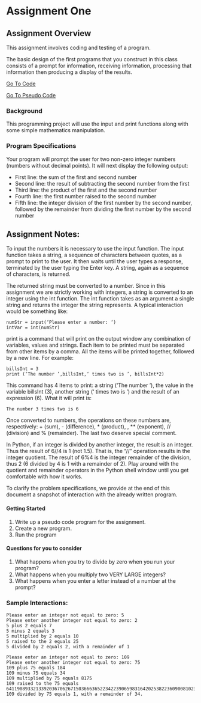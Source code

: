 # Assignment One   

## Assignment Overview

This assignment involves coding and testing of a program. 
 
The basic design of the first programs that you construct in this class consists of a prompt for information, receiving information, processing that information then producing a display of the results.

[Go To Code](Assignment1.py)

[Go To Pseudo Code](Assignment1.txt)

### Background

This programming project will use the input and print functions along with some simple mathematics manipulation.
 
### Program Specifications

Your program will prompt the user for two non-zero integer numbers (numbers without decimal points).  It will next display the following output:
*   First line: the sum of the first and second number
*   Second line: the result of subtracting the second number from the first
*   Third line: the product of the first and the second number
*   Fourth line: the first number raised to the second number
*   Fifth line: the integer division of the first number by the second number, followed by the remainder from dividing the first number by the second number

## Assignment Notes:

To input the numbers it is necessary to use the input function. The input function takes a string, a sequence of characters between quotes, as a prompt to print to the user. It then waits until the user types a response, terminated by the user typing the Enter key. A string, again as a sequence of characters, is returned.
 
The returned string must be converted to a number. Since in this assignment we are strictly working with integers, a string is converted to an integer using the int function. The int function takes as an argument a single string and returns the integer the string represents. A typical interaction would be something like:
 
    numStr = input(‘Please enter a number: ‘)
    intVar = int(numStr)
 
print is a command that will print on the output window any combination of variables, values and strings. Each item to be printed must be separated from other items by a comma. All the items will be printed together, followed by a new line. For example:
 
    billsInt = 3
    print (‘The number ’,billsInt,‘ times two is ’, billsInt*2)
 
This command has 4 items to print: a string (‘The number ’), the value in the variable billsInt (3), another string (‘ times two is ’) and the result of an expression (6). What it will print is:
 
    The number 3 times two is 6
 
Once converted to numbers, the operations on these numbers are, respectively: + (sum), - (difference), * (product), , ** (exponent), // (division) and % (remainder). The last two deserve special comment.
 
In Python, if an integer is divided by another integer, the result is an integer. Thus the result of 6//4 is 1 (not 1.5).  That is, the “//” operation results in the integer quotient. The result of 6%4 is the integer remainder of the division, thus 2 (6 divided by 4 is 1 with a remainder of 2).  Play around with the quotient and remainder operators in the Python shell window until you get comfortable with how it works.
 
To clarify the problem specifications, we provide at the end of this document a snapshot of interaction with the already written program.
 
#### Getting Started

1.	Write up a pseudo code program for the assignment.
2.	Create a new program.
3.	Run the program
 
 
#### Questions for you to consider

1.	What happens when you try to divide by zero when you run your program?
2.	What happens when you multiply two VERY LARGE integers?
3.	What happens when you enter a letter instead of a number at the prompt?
 
### Sample Interactions:

```
Please enter an integer not equal to zero: 5
Please enter another integer not equal to zero: 2
5 plus 2 equals 7
5 minus 2 equals 3
5 multiplied by 2 equals 10
5 raised to the 2 equals 25
5 divided by 2 equals 2, with a remainder of 1
```

```
Please enter an integer not equal to zero: 109
Please enter another integer not equal to zero: 75
109 plus 75 equals 184
109 minus 75 equals 34
109 multiplied by 75 equals 8175
109 raised to the 75 equals 641190893321339203670626715036663652234223906598316420253822360900810232504714648526497415033069366991408148151773165107451222578274061290462826146705749
109 divided by 75 equals 1, with a remainder of 34.
```